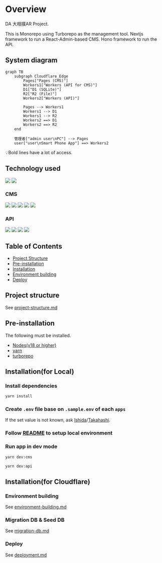 # Overview

DA 大相撲AR Project.

This is Monorepo using Turborepo as the management tool. Nextjs framework to run a React-Admin-based CMS. Hono framework to run the API.

## System diagram

```mermaid
graph TB
    subgraph Cloudflare_Edge
        Pages["Pages (CMS)"]
        Workers1["Workers (API for CMS)"]
        D1["D1 (SQLite)"]
        R2["R2 (File)"]
        Workers2["Workers (API)"]

        Pages --> Workers1
        Workers1 --> D1
        Workers1 --> R2
        Workers2 ==> D1
        Workers2 ==> R2
    end

    管理者["admin user\nPC"] --> Pages
    user["user\nSmart Phone App"] ==> Workers2
```

💡Bold lines have a lot of access.

## Technology used
<!-- https://t8csp.csb.app/ -->

<p style="display: inline">
  <img src="https://img.shields.io/badge/-Turborepo-000000.svg?logo=turborepo&style=for-the-badge">
   <img src="https://img.shields.io/badge/-githubactions-000000.svg?logo=github-actions&style=for-the-badge">
</p>

### CMS

<p style="display: inline">
  <img src="https://img.shields.io/badge/-Node.js-000000.svg?logo=node.js&style=for-the-badge">
  <img src="https://img.shields.io/badge/-Next.js-000000.svg?logo=next.js&style=for-the-badge">
  <img src="https://img.shields.io/badge/-React-20232A?style=for-the-badge&logo=react&logoColor=61DAFB">
  <img src="https://img.shields.io/badge/-Prisma-000000.svg?logo=prisma&style=for-the-badge">
  <img src="https://img.shields.io/badge/-Cloudflare-000000.svg?logo=cloudflare&style=for-the-badge">
</p>

### API

<p style="display: inline">
  <img src="https://img.shields.io/badge/-Node.js-000000.svg?logo=node.js&style=for-the-badge">
  <img src="https://img.shields.io/badge/-Hono-000000.svg?logo=hono&style=for-the-badge">
  <img src="https://img.shields.io/badge/-Prisma-000000.svg?logo=prisma&style=for-the-badge">
  <img src="https://img.shields.io/badge/-Cloudflare-000000.svg?logo=cloudflare&style=for-the-badge">
</p>

## Table of Contents

- [Project Structure](#project-structure)
- [Pre-installation](#pre-installation)
- [Installation](#installation)
- [Environment building](#environment-building)
- [Deploy](#deploy)

## Project structure

See [project-structure.md](./docs/project-structure.md)

## Pre-installation

The following must be installed.

- [Nodes(v18 or higher)](https://nodejs.org/en/learn/getting-started/how-to-install-nodejs)
- [yarn](https://classic.yarnpkg.com/lang/en/docs/install/)
- [turborepo](https://turbo.build/repo/docs/getting-started/installation#global-installation)

## Installation(for Local)

### Install dependencies

```bash
yarn install
```

### Create `.env` file base on `.sample.env` of each `apps`

If the set value is not known, ask [Ishida](m.ishida@miraiplay.jp)/[Takahashi](takahashi@miraiplay.jp).

### Follow [README](./apps/cms/README.md) to setup local environment

### Run app in dev mode


```bash
yarn dev:cms
```

```bash
yarn dev:api
```

## Installation(for Cloudflare)

### Environment building

See [environment-building.md](./docs/environment-building.md)

### Migration DB & Seed DB

See [migration-db.md](./docs/migration-db.md)

### Deploy

See [deployment.md](./docs/deployment.md)
